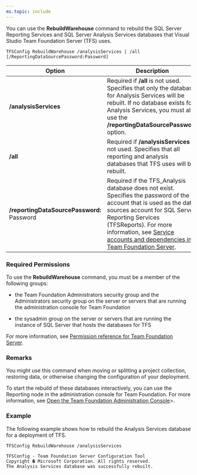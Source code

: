 ```yaml
---
ms.topic: include
---
```


You can use the **RebuildWarehouse** command to rebuild the SQL Server Reporting Services and SQL Server Analysis Services databases that Visual Studio Team Foundation Server (TFS) uses.

	TFSConfig RebuildWarehouse /analysisServices | /all [/ReportingDataSourcePassword:Password]

<table>
	<thead>
		<tr>
			<th>Option</th>
			<th>Description</th>
		</tr>
	</thead>
	<tbody>
		<tr>
			<td><strong>/analysisServices</strong></td>
			<td>
				Required if <strong>/all</strong> is not used.
				Specifies that only the database for Analysis Services will be rebuilt.
				If no database exists for Analysis Services, you must also use the <strong>/reportingDataSourcePassword</strong> option.
			</td>
		</tr>
		<tr>
			<td><strong>/all</strong></td>
			<td>
				Required if <strong>/analysisServices</strong> is not used.
				Specifies that all reporting and analysis databases that TFS uses will be rebuilt.
			</td>
		</tr>
		<tr>
			<td><strong>/reportingDataSourcePassword:</strong> Password</td>
			<td>
				Required if the TFS_Analysis database does not exist.
				Specifies the password of the account that is used as the data sources account for SQL Server Reporting Services (TFSReports).
				For more information, see <a href="https://msdn.microsoft.com/library/cf314289-96ef-4f70-9c2b-a130d7287442">Service accounts and dependencies in Team Foundation Server</a>.
			</td>
		</tr>
	</tbody>
</table>

### Required Permissions

To use the **RebuildWarehouse** command, you must be a member of the following groups:

-   the Team Foundation Administrators security group and the Administrators security group on the server or servers that are running the administration console for Team Foundation

-   the sysadmin group on the server or servers that are running the instance of SQL Server that hosts the databases for TFS

For more information, see [Permission reference for Team Foundation Server](/vsts/security/permissions).

### Remarks

You might use this command when moving or splitting a project collection, restoring data, or otherwise changing the configuration of your deployment.

To start the rebuild of these databases interactively, you can use the Reporting node in the administration console for Team Foundation. For more information, see [Open the Team Foundation Administration Console](https://msdn.microsoft.com/library/d4e7d06b-fd68-43d1-8baf-ce31c8989a02)>.

### Example

The following example shows how to rebuild the Analysis Services database for a deployment of TFS.

    TFSConfig RebuildWarehouse /analysisServices

    TFSConfig - Team Foundation Server Configuration Tool
    Copyright � Microsoft Corporation. All rights reserved.
    The Analysis Services database was successfully rebuilt.
